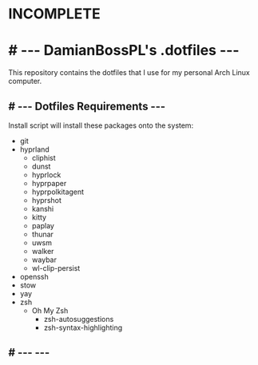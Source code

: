 # INCOMPLETE

# # --- DamianBossPL's .dotfiles ---

This repository contains the dotfiles that I use for my personal Arch Linux computer.

## # --- Dotfiles Requirements ---

Install script will install these packages onto the system:

- git
- hyprland
  - cliphist
  - dunst
  - hyprlock
  - hyprpaper
  - hyprpolkitagent
  - hyprshot
  - kanshi
  - kitty
  - paplay
  - thunar
  - uwsm
  - walker
  - waybar
  - wl-clip-persist
- openssh
- stow
- yay
- zsh
  - Oh My Zsh
    - zsh-autosuggestions
    - zsh-syntax-highlighting

## # --- ---
